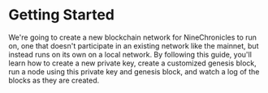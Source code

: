 # Getting Started 

We're going to create a new blockchain network for NineChronicles to run on, one that doesn't participate in an existing network like the mainnet, but instead runs on its own on a local network.
By following this guide, you'll learn how to create a new private key, create a customized genesis block, run a node using this private key and genesis block, and watch a log of the blocks as they are created.
